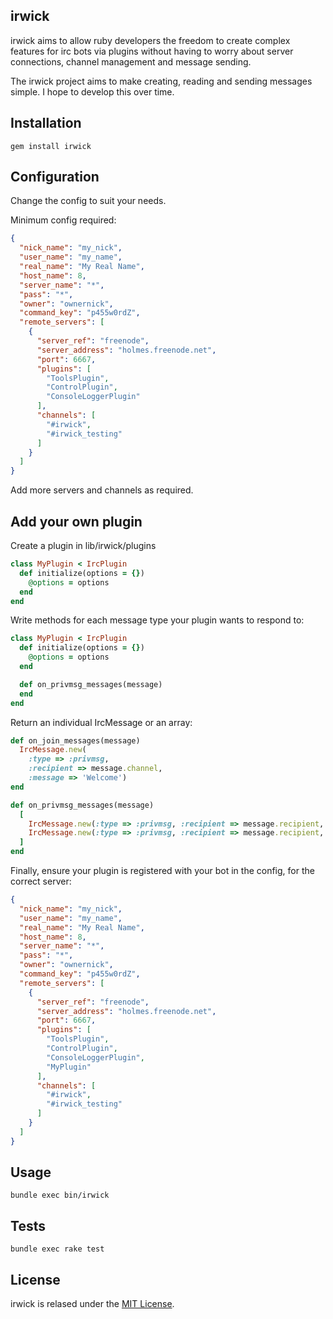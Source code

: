 ## irwick

irwick aims to allow ruby developers the freedom to create complex features for irc bots via plugins without having to worry about server connections, channel management and message sending.

The irwick project aims to make creating, reading and sending messages simple. I hope to develop this over time.

## Installation
```shell
gem install irwick
```
## Configuration

Change the config to suit your needs.

Minimum config required:
```json
{
  "nick_name": "my_nick",
  "user_name": "my_name",
  "real_name": "My Real Name",
  "host_name": 8,
  "server_name": "*",
  "pass": "*",
  "owner": "ownernick",
  "command_key": "p455w0rdZ",
  "remote_servers": [
    {
      "server_ref": "freenode",
      "server_address": "holmes.freenode.net",
      "port": 6667,
      "plugins": [
        "ToolsPlugin",
        "ControlPlugin",
        "ConsoleLoggerPlugin"
      ],
      "channels": [
        "#irwick",
        "#irwick_testing"
      ]
    }
  ]
}
```

Add more servers and channels as required.

## Add your own plugin

Create a plugin in lib/irwick/plugins

```ruby
class MyPlugin < IrcPlugin
  def initialize(options = {})
    @options = options
  end
end
```

Write methods for each message type your plugin wants to respond to:

```ruby
class MyPlugin < IrcPlugin
  def initialize(options = {})
    @options = options
  end

  def on_privmsg_messages(message)
  end
end
```

Return an individual IrcMessage or an array:

```ruby
def on_join_messages(message)
  IrcMessage.new(
    :type => :privmsg,
    :recipient => message.channel,
    :message => 'Welcome')
end

def on_privmsg_messages(message)
  [
    IrcMessage.new(:type => :privmsg, :recipient => message.recipient, :message => 'Read this!'),
    IrcMessage.new(:type => :privmsg, :recipient => message.recipient, :message => 'Read this too!')
  ]
end
```

Finally, ensure your plugin is registered with your bot in the config, for the correct server:

```json
{
  "nick_name": "my_nick",
  "user_name": "my_name",
  "real_name": "My Real Name",
  "host_name": 8,
  "server_name": "*",
  "pass": "*",
  "owner": "ownernick",
  "command_key": "p455w0rdZ",
  "remote_servers": [
    {
      "server_ref": "freenode",
      "server_address": "holmes.freenode.net",
      "port": 6667,
      "plugins": [
        "ToolsPlugin",
        "ControlPlugin",
        "ConsoleLoggerPlugin",
        "MyPlugin"
      ],
      "channels": [
        "#irwick",
        "#irwick_testing"
      ]
    }
  ]
}
```

## Usage
```shell
bundle exec bin/irwick
```
## Tests
```shell
bundle exec rake test
```
## License

irwick is relased under the [MIT License](http://www.opensource.org/licenses/MIT).